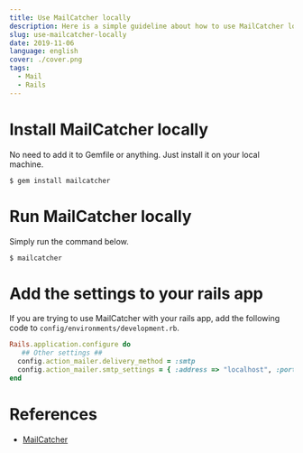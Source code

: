 ```yaml
---
title: Use MailCatcher locally
description: Here is a simple guideline about how to use MailCatcher locally.
slug: use-mailcatcher-locally
date: 2019-11-06
language: english
cover: ./cover.png
tags: 
  - Mail
  - Rails
---
```

# Install MailCatcher locally 

No need to add it to Gemfile or anything. Just install it on your local machine.

```
$ gem install mailcatcher
```

# Run MailCatcher locally 

Simply run the command below.

```
$ mailcatcher
```

# Add the settings to your rails app

If you are trying to use MailCatcher with your rails app,  add the following code to `config/environments/development.rb`.

```ruby
Rails.application.configure do
   ## Other settings ##
  config.action_mailer.delivery_method = :smtp
  config.action_mailer.smtp_settings = { :address => "localhost", :port => 1025 }
end
```

# References 
- [MailCatcher](https://mailcatcher.me/)
